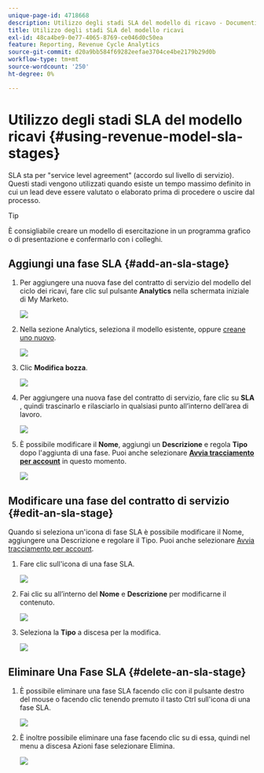```yaml
---
unique-page-id: 4718668
description: Utilizzo degli stadi SLA del modello di ricavo - Documenti Marketo - Documentazione del prodotto
title: Utilizzo degli stadi SLA del modello ricavi
exl-id: 48ca4be9-0e77-4065-8769-ce046d0c50ea
feature: Reporting, Revenue Cycle Analytics
source-git-commit: d20a9bb584f69282eefae3704ce4be2179b29d0b
workflow-type: tm+mt
source-wordcount: '250'
ht-degree: 0%

---
```


# Utilizzo degli stadi SLA del modello ricavi {#using-revenue-model-sla-stages}

SLA sta per &quot;service level agreement&quot; (accordo sul livello di servizio). Questi stadi vengono utilizzati quando esiste un tempo massimo definito in cui un lead deve essere valutato o elaborato prima di procedere o uscire dal processo.

>[!TIP]
>
>È consigliabile creare un modello di esercitazione in un programma grafico o di presentazione e confermarlo con i colleghi.

## Aggiungi una fase SLA {#add-an-sla-stage}

1. Per aggiungere una nuova fase del contratto di servizio del modello del ciclo dei ricavi, fare clic sul pulsante **Analytics** nella schermata iniziale di My Marketo.

   ![](assets/image2015-4-27-11-3a54-3a41.png)

1. Nella sezione Analytics, seleziona il modello esistente, oppure [creane uno nuovo](/help/marketo/product-docs/reporting/revenue-cycle-analytics/revenue-cycle-models/create-a-new-revenue-model.md).

   ![](assets/image2015-4-27-15-3a6-3a30.png)

1. Clic **Modifica bozza**.

   ![](assets/image2015-4-27-12-3a10-3a49.png)

1. Per aggiungere una nuova fase del contratto di servizio, fare clic su **SLA** , quindi trascinarlo e rilasciarlo in qualsiasi punto all’interno dell’area di lavoro.

   ![](assets/image2015-4-27-15-3a32-3a10.png)

1. È possibile modificare il **Nome**, aggiungi un **Descrizione** e regola **Tipo** dopo l&#39;aggiunta di una fase. Puoi anche selezionare **[Avvia tracciamento per account](/help/marketo/product-docs/reporting/revenue-cycle-analytics/revenue-cycle-models/start-tracking-by-account-in-the-revenue-modeler.md)** in questo momento.

   ![](assets/image2015-4-27-17-3a0-3a39.png)

## Modificare una fase del contratto di servizio {#edit-an-sla-stage}

Quando si seleziona un&#39;icona di fase SLA è possibile modificare il Nome, aggiungere una Descrizione e regolare il Tipo. Puoi anche selezionare [Avvia tracciamento per account](/help/marketo/product-docs/reporting/revenue-cycle-analytics/revenue-cycle-models/start-tracking-by-account-in-the-revenue-modeler.md).

1. Fare clic sull&#39;icona di una fase SLA.

   ![](assets/image2015-4-27-15-3a45-3a25.png)

1. Fai clic su all’interno del **Nome** e **Descrizione** per modificarne il contenuto.

   ![](assets/image2015-4-27-15-3a48-3a37.png)

1. Seleziona la **Tipo** a discesa per la modifica.

   ![](assets/image2015-4-27-15-3a51-3a27.png)

## Eliminare Una Fase SLA {#delete-an-sla-stage}

1. È possibile eliminare una fase SLA facendo clic con il pulsante destro del mouse o facendo clic tenendo premuto il tasto Ctrl sull&#39;icona di una fase SLA.

   ![](assets/image2015-4-27-16-3a2-3a47.png)

1. È inoltre possibile eliminare una fase facendo clic su di essa, quindi nel menu a discesa Azioni fase selezionare Elimina.

   ![](assets/image2015-4-27-17-3a20-3a41.png)
